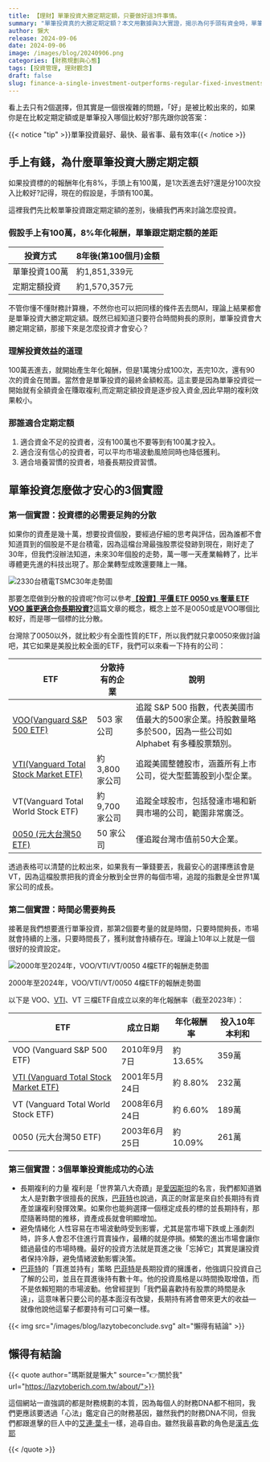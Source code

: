 ```yaml
---
title: 【理財】單筆投資大勝定期定額，只要做好這3件事情。
summary: "單筆投資真的大勝定期定額？本文用數據與3大實證，揭示為何手頭有資金時，單筆投入能創造更高效的複利效果。深入探討如何透過資產分散、長期持有與情緒管理，讓你安心享受單筆投資帶來的財富增長。"
author: 懶大
release: 2024-09-06
date: 2024-09-06
image: /images/blog/20240906.png
categories: [財務規劃與心態]
tags: [投資管理, 理財觀念]
draft: false
slug: finance-a-single-investment-outperforms-regular-fixed-investments-as-long-as-you-do-these-3-things-well
---
```


看上去只有2個選擇，但其實是一個很複雜的問題，「好」是被比較出來的，如果你是在比較定期定額或是單筆投入哪個比較好?那先跟你說答案：

{{< notice "tip" >}}單筆投資最好、最快、最省事、最有效率{{< /notice >}}

## 手上有錢，為什麼單筆投資大勝定期定額

如果投資標的的報酬年化有8%，手頭上有100萬，是1次丟進去好?還是分100次投入比較好?記得，現在的假設是，手頭有100萬。

這裡我們先比較單筆投資跟定期定額的差別，後續我們再來討論怎麼投資。

### 假設手上有100萬，8%年化報酬，單筆跟定期定額的差距

| 投資方式      | 8年後(第100個月)金額 |
| ------------- | -------------------- |
| 單筆投資100萬 | 約1,851,339元        |
| 定期定額投資  | 約1,570,357元        |

不管你懂不懂財務計算機，不然你也可以把同樣的條件丟去問AI，理論上結果都會是單筆投資大勝定期定額。既然已經知道只要符合時間夠長的原則，單筆投資會大勝定期定額，那接下來是怎麼投資才會安心？

### 理解投資效益的道理

100萬丟進去，就開始產生年化報酬，但是1萬塊分成100次，丟完10次，還有90次的資金在閒置。當然會是單筆投資的最終金額較高。這主要是因為單筆投資從一開始就有全額資金在賺取複利,而定期定額投資是逐步投入資金,因此早期的複利效果較小。

### 那誰適合定期定額

1. 適合資金不足的投資者，沒有100萬也不要等到有100萬才投入。
2. 適合沒有信心的投資者，可以平均市場波動風險同時也降低獲利。
3. 適合培養習慣的投資者，培養長期投資習慣。

## 單筆投資怎麼做才安心的3個實證

### 第一個實證：投資標的必需要足夠的分散

如果你的資產是幾十萬，想要投資個股，要經過仔細的思考與評估，因為誰都不會知道買到的個股是不是台積電，因為這檔台灣最強股票從發跡到現在，剛好走了30年，但我們沒辦法知道，未來30年個股的走勢，萬一哪一天產業輪轉了，比半導體更先進的科技出現了。那企業轉型成敗還要賭上一賭。

![2330台積電TSMC30年走勢圖](images/blog/20240906_1.png)

那要怎麼做到分散的投資呢?你可以參考[**【投資】平價 ETF 0050 vs 奢華 ETF VOO 誰更適合你長期投資?**](https://lazytoberich.com.tw/blog/investing-affordable-vs-luxury-etf-comparison/)這篇文章的概念，概念上並不是0050或是VOO哪個比較好，而是哪一個標的比分散。

台灣除了0050以外，就比較少有全面性質的ETF，所以我們就只拿0050來做討論吧，其它如果是美股比較全面的ETF，我們可以來看一下持有的公司：

| ETF                                                                                                                                                    | 分散持有的企業  | 說明                                                                                                        |
| ------------------------------------------------------------------------------------------------------------------------------------------------------ | --------------- | ----------------------------------------------------------------------------------------------------------- |
| [ VOO(Vanguard S&P 500 ETF) ](https://lazytoberich.com.tw/blog/investing-affordable-vs-luxury-etf-comparison/)                                         | 503 家公司      | 追蹤 S&P 500 指數，代表美國市值最大的500家企業。持股數量略多於500，因為一些公司如 Alphabet 有多種股票類別。 |
| [VTI(Vanguard Total Stock Market ETF)](https://lazytoberich.com.tw/blog/investment2024-complete-analysis-of-vti-who-is-suitable-for-investing-in-vti/) | 約 3,800 家公司 | 追蹤美國整體股市，涵蓋所有上市公司，從大型藍籌股到小型企業。                                                |
| VT(Vanguard Total World Stock ETF)                                                                                                                     | 約 9,700 家公司 | 追蹤全球股市，包括發達市場和新興市場的公司，範圍非常廣泛。                                                  |
| [0050 (元大台灣50 ETF)](https://lazytoberich.com.tw/blog/investing-affordable-vs-luxury-etf-comparison/)                                               | 50 家公司       | 僅追蹤台灣市值前50大企業。                                                                                  |

透過表格可以清楚的比較出來，如果我有一筆錢要丟，我最安心的選擇應該會是VT，因為這檔股票把我的資金分散到全世界的每個市場，追蹤的指數是全世界1萬家公司的成長。

### 第二個實證：時間必需要夠長

接著是我們想要進行單筆投資，那第2個要考量的就是時間，只要時間夠長，市場就會持續的上漲，只要時間長了，獲利就會持續存在。理論上10年以上就是一個很好的投資設定。

![2000年至2024年，VOO/VTI/VT/0050 4檔ETF的報酬走勢圖](images/blog/20240906_2.png)

2000年至2024年，VOO/VTI/VT/0050 4檔ETF的報酬走勢圖

以下是 VOO、[VTI](https://lazytoberich.com.tw/blog/investment2024-complete-analysis-of-vti-who-is-suitable-for-investing-in-vti/)、VT 三檔ETF自成立以來的年化報酬率（截至2023年）：

| ETF                                                                                                                                                     | 成立日期      | 年化報酬率 | 投入10年本利和 |
| ------------------------------------------------------------------------------------------------------------------------------------------------------- | ------------- | ---------- | -------------- |
| VOO (Vanguard S&P 500 ETF)                                                                                                                              | 2010年9月7日  | 約 13.65%  | 359萬          |
| [VTI (Vanguard Total Stock Market ETF)](https://lazytoberich.com.tw/blog/investment2024-complete-analysis-of-vti-who-is-suitable-for-investing-in-vti/) | 2001年5月24日 | 約 8.80%   | 232萬          |
| VT (Vanguard Total World Stock ETF)                                                                                                                     | 2008年6月24日 | 約 6.60%   | 189萬          |
| 0050 (元大台灣50 ETF)                                                                                                                                   | 2003年6月25日 | 約 10.09%  | 261萬          |

### 第三個實證：3個單筆投資能成功的心法

- 長期複利的力量
  複利是「世界第八大奇蹟」是[愛因斯坦](https://zh.wikipedia.org/zh-tw/%E9%98%BF%E5%B0%94%E4%BC%AF%E7%89%B9%C2%B7%E7%88%B1%E5%9B%A0%E6%96%AF%E5%9D%A6)的名言，我們都知道猶太人是對數字很擅長的民族，[巴菲特](https://zh.wikipedia.org/zh-tw/%E6%B2%83%E4%BC%A6%C2%B7%E5%B7%B4%E8%8F%B2%E7%89%B9)也說過，真正的財富是來自於長期持有資產並讓複利發揮效果。如果你也能夠選擇一個穩定成長的標的並長期持有，那麼隨著時間的推移，資產成長就會明顯增加。
- 避免情緒化
  人性容易在市場波動時受到影響，尤其是當市場下跌或上漲劇烈時，許多人會忍不住進行買賣操作，最糟的就是停損。頻繁的進出市場會讓你錯過最佳的市場時機。最好的投資方法就是買進之後「忘掉它」其實是讓投資者保持冷靜，避免情緒波動影響決策。
- [巴菲特](https://zh.wikipedia.org/zh-tw/%E6%B2%83%E4%BC%A6%C2%B7%E5%B7%B4%E8%8F%B2%E7%89%B9)的「買進並持有」策略
  [巴菲特](https://zh.wikipedia.org/zh-tw/%E6%B2%83%E4%BC%A6%C2%B7%E5%B7%B4%E8%8F%B2%E7%89%B9)是長期投資的擁護者，他強調只投資自己了解的公司，並且在買進後持有數十年。他的投資風格是以時間換取增值，而不是依賴短期的市場波動。他曾經提到「我們最喜歡持有股票的時間是永遠」，這意味著只要公司的基本面沒有改變，長期持有將會帶來更大的收益—就像他說他這輩子都要持有可口可樂一樣。

{{< img src="/images/blog/lazytobeconclude.svg" alt="懶得有結論" >}}

## 懶得有結論

{{< quote author="瑪斯就是懶大" source="👉關於我" url="https://lazytoberich.com.tw/about/">}}

這個網站一直強調的都是財務規劃的本質，因為每個人的財務DNA都不相同，我們更應該要透過「心法」鑑定自己的財務基因，雖然我們的財務DNA不同，但我們都跟進擊的巨人中的[艾連·葉卡](https://www.google.com/search?num=10&sca_esv=c873461b5e2c612f&sxsrf=ADLYWIJKiLIgWKRChyN1LKNUjHE_0695Qg:1725575847947&q=%E8%89%BE%E9%80%A3%C2%B7%E8%91%89%E5%8D%A1&stick=H4sIAAAAAAAAAONgFuLSz9U3SC-pSEkyUuIGsQ0Nk82MKvK09DPKrfST83NyUpNLMvPzgMzczOT4pPz87Pji1KLM1GKr3MTMPIXkjMSixOSS1KJFrHwvOve9bFh8aPuLiZ1PexcCAFAFlKpdAAAA&sa=X&sqi=2&ved=2ahUKEwjqrcz77qyIAxXgQPUHHWxaGcwQ9OUBegQIQBAD)一樣，追尋自由。雖然我最喜歡的角色是[漢吉·佐耶](https://www.google.com/search?num=10&sca_esv=c873461b5e2c612f&sxsrf=ADLYWIJKiLIgWKRChyN1LKNUjHE_0695Qg:1725575847947&q=%E6%BC%A2%E5%90%89%C2%B7%E4%BD%90%E8%80%B6&stick=H4sIAAAAAAAAAONgFuLSz9U3SC-pSEkyUuLVT9c3NEwyrygqNzcw1tLPKLfST87PyUlNLsnMzwMyczOT45Py87Pji1OLMlOLrXITM_MUkjMSixKTS1KLFrHyPduz6OmEzkPbn-yd8KJhGwDKszW5XwAAAA&sa=X&sqi=2&ved=2ahUKEwjqrcz77qyIAxXgQPUHHWxaGcwQ9OUBegQIQBAJ)

{{< /quote >}}
